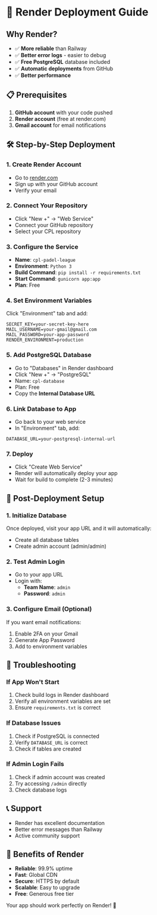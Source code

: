 # 🚀 Render Deployment Guide

## Why Render?
- ✅ **More reliable** than Railway
- ✅ **Better error logs** - easier to debug
- ✅ **Free PostgreSQL** database included
- ✅ **Automatic deployments** from GitHub
- ✅ **Better performance**

## 📋 Prerequisites
1. **GitHub account** with your code pushed
2. **Render account** (free at render.com)
3. **Gmail account** for email notifications

## 🛠️ Step-by-Step Deployment

### 1. Create Render Account
- Go to [render.com](https://render.com)
- Sign up with your GitHub account
- Verify your email

### 2. Connect Your Repository
- Click "New +" → "Web Service"
- Connect your GitHub repository
- Select your CPL repository

### 3. Configure the Service
- **Name**: `cpl-padel-league`
- **Environment**: `Python 3`
- **Build Command**: `pip install -r requirements.txt`
- **Start Command**: `gunicorn app:app`
- **Plan**: Free

### 4. Set Environment Variables
Click "Environment" tab and add:

```
SECRET_KEY=your-secret-key-here
MAIL_USERNAME=your-gmail@gmail.com
MAIL_PASSWORD=your-app-password
RENDER_ENVIRONMENT=production
```

### 5. Add PostgreSQL Database
- Go to "Databases" in Render dashboard
- Click "New +" → "PostgreSQL"
- Name: `cpl-database`
- Plan: Free
- Copy the **Internal Database URL**

### 6. Link Database to App
- Go back to your web service
- In "Environment" tab, add:
```
DATABASE_URL=your-postgresql-internal-url
```

### 7. Deploy
- Click "Create Web Service"
- Render will automatically deploy your app
- Wait for build to complete (2-3 minutes)

## 🔧 Post-Deployment Setup

### 1. Initialize Database
Once deployed, visit your app URL and it will automatically:
- Create all database tables
- Create admin account (admin/admin)

### 2. Test Admin Login
- Go to your app URL
- Login with:
  - **Team Name**: `admin`
  - **Password**: `admin`

### 3. Configure Email (Optional)
If you want email notifications:
1. Enable 2FA on your Gmail
2. Generate App Password
3. Add to environment variables

## 🐛 Troubleshooting

### If App Won't Start
1. Check build logs in Render dashboard
2. Verify all environment variables are set
3. Ensure `requirements.txt` is correct

### If Database Issues
1. Check if PostgreSQL is connected
2. Verify `DATABASE_URL` is correct
3. Check if tables are created

### If Admin Login Fails
1. Check if admin account was created
2. Try accessing `/admin` directly
3. Check database logs

## 📞 Support
- Render has excellent documentation
- Better error messages than Railway
- Active community support

## 🎉 Benefits of Render
- **Reliable**: 99.9% uptime
- **Fast**: Global CDN
- **Secure**: HTTPS by default
- **Scalable**: Easy to upgrade
- **Free**: Generous free tier

Your app should work perfectly on Render! 🚀 